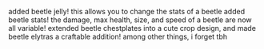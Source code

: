added beetle jelly! this allows you to change the stats of a beetle 
added beetle stats! the damage, max health, size, and speed of a beetle are now all variable!
extended beetle chestplates into a cute crop design, and made beetle elytras a craftable addition!
among other things, i forget tbh